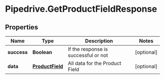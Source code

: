 # Pipedrive.GetProductFieldResponse

## Properties

Name | Type | Description | Notes
------------ | ------------- | ------------- | -------------
**success** | **Boolean** | If the response is successful or not | [optional] 
**data** | [**ProductField**](ProductField.md) | All data for the Product Field | [optional] 


